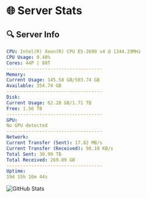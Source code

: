 # 🌐 Server Stats
## 🔍 Server Info
```yaml
CPU: Intel(R) Xeon(R) CPU E5-2699 v4 @ 1344.29MHz
CPU Usage: 0.40%
Cores: 44P | 88T
-----------------------------------
Memory:
Current Usage: 145.58 GB/503.74 GB
Available: 354.74 GB
-----------------------------------
Disk:
Current Usage: 62.28 GB/1.71 TB
Free: 1.56 TB
-----------------------------------
GPU:
No GPU detected
-----------------------------------
Network:
Current Transfer (Sent): 17.82 MB/s
Current Transfer (Received): 98.10 KB/s
Total Sent: 30.99 TB
Total Received: 269.89 GB
-----------------------------------
Uptime:
19d 15h 16m 44s
```
![GitHub Stats](https://img.shields.io/badge/Updated-2025-03-27_12:39:33-blue)